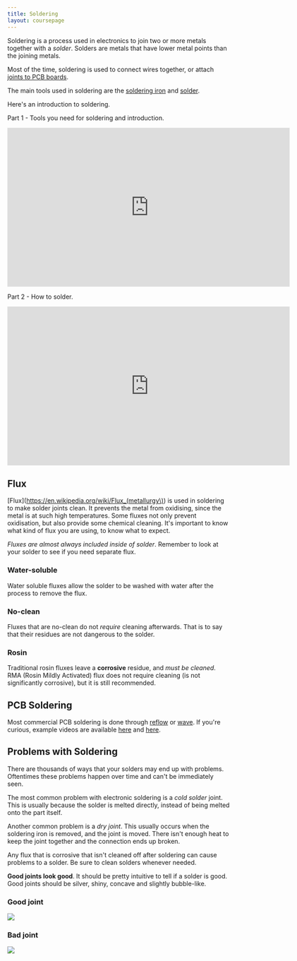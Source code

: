 ```yaml
---
title: Soldering
layout: coursepage
---
```


Soldering is a process used in electronics to join two or more metals together with a *solder*. Solders are metals that have lower metal points than the joining metals.

Most of the time, soldering is used to connect wires together, or attach [joints to PCB boards](http://store.curiousinventor.com/media/images/how_to_solder/joint_examples_good_DIP.jpg?1248414213).

The main tools used in soldering are the [soldering iron](https://en.wikipedia.org/wiki/Soldering_iron) and  [solder](http://en.wikipedia.org/wiki/Solder).

Here's an introduction to soldering. 

Part 1 - Tools you need for soldering and introduction.

<iframe width="640" height="360" src="https://www.youtube.com/embed/J5Sb21qbpEQ" frameborder="0" allowfullscreen></iframe>

Part 2 - How to solder.

<iframe width="640" height="360" src="https://www.youtube.com/embed/fYz5nIHH0iY" frameborder="0" allowfullscreen></iframe>

## Flux
[Flux](https://en.wikipedia.org/wiki/Flux_(metallurgy\)) is used in soldering to make solder joints clean. It prevents the metal from oxidising, since the metal is at such high temperatures. Some fluxes not only prevent oxidisation, but also provide some chemical cleaning. It's important to know what kind of flux you are using, to know what to expect.

*Fluxes are almost always included inside of solder*. Remember to look at your solder to see if you need separate flux.

### Water-soluble
Water soluble fluxes allow the solder to be washed with water after the process to remove the flux.

### No-clean
Fluxes that are no-clean do not *require* cleaning afterwards. That is to say that their residues are not dangerous to the solder.

### Rosin
Traditional rosin fluxes leave a **corrosive** residue, and *must be cleaned*. RMA (Rosin Mildly Activated) flux does not require cleaning (is not significantly corrosive), but it is still recommended.

## PCB Soldering
Most commercial PCB soldering is done through [reflow](https://en.wikipedia.org/wiki/Reflow_soldering) or [wave](https://en.wikipedia.org/wiki/Wave_soldering). If you're curious, example videos are available [here](https://www.youtube.com/watch?v=gu0v8lfLcKg) and [here](https://www.youtube.com/watch?v=ntxIdJTygIE).

## Problems with Soldering
There are thousands of ways that your solders may end up with problems. Oftentimes these problems happen over time and can't be immediately seen.

The most common problem with electronic soldering is a *cold solder* joint. This is usually because the solder is melted directly, instead of being melted onto the part itself.

Another common problem is a *dry joint*. This usually occurs when the soldering iron is removed, and the joint is moved. There isn't enough heat to keep the joint together and the connection ends up broken.

Any flux that is corrosive that isn't cleaned off after soldering can cause problems to a solder. Be sure to clean solders whenever needed.

**Good joints look good**. It should be pretty intuitive to tell if a solder is good. Good joints should be silver, shiny, concave and slightly bubble-like.

### Good joint

![](http://store.curiousinventor.com/media/images/how_to_solder/joint_examples_good.jpg?1248414209)

### Bad joint

![](http://store.curiousinventor.com/media/images/how_to_solder/bad_joints.jpg?1248413767)
